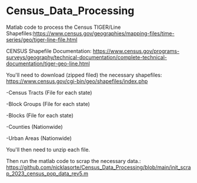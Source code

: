 # Census_Data_Processing

Matlab code to process the Census TIGER/Line Shapefiles:https://www.census.gov/geographies/mapping-files/time-series/geo/tiger-line-file.html

CENSUS Shapefile Documentation: https://www.census.gov/programs-surveys/geography/technical-documentation/complete-technical-documentation/tiger-geo-line.html

You'll need to download (zipped filed) the necessary shapefiles: https://www.census.gov/cgi-bin/geo/shapefiles/index.php

-Census Tracts (File for each state)

-Block Groups (File for each state)

-Blocks (File for each state)

-Counties (Nationwide)

-Urban Areas (Nationwide)


You'll then need to unzip each file.


Then run the matlab code to scrap the necessary data.: https://github.com/nicklasorte/Census_Data_Processing/blob/main/init_scrap_2023_census_pop_data_rev5.m

